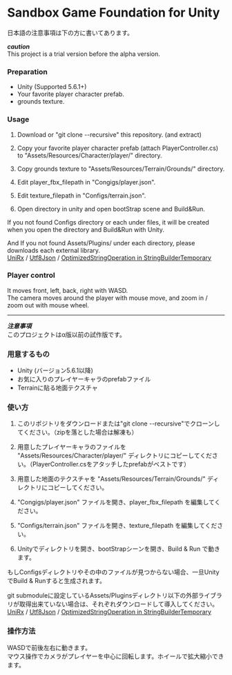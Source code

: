 # Sandbox Game Foundation for Unity

日本語の注意事項は下の方に書いてあります。


***caution***  
This project is a trial version before the alpha version.


### Preparation

- Unity (Supported 5.6.1+)
- Your favorite player character prefab.
- grounds texture.


### Usage

1. Download or "git clone --recursive" this repository. (and extract)

2. Copy your favorite player character prefab (attach PlayerController.cs) to "Assets/Resources/Character/player/" directory.

3. Copy grounds texture to "Assets/Resources/Terrain/Grounds/" directory.

4. Edit player_fbx_filepath in "Congigs/player.json".

5. Edit texture_filepath in "Configs/terrain.json".

6. Open directory in unity and open bootStrap scene and Build&Run.

If you not found Configs directory or each under files, it will be created when you open the directory and Build&Run with Unity.  

And If you not found Assets/Plugins/ under each directory, please downloads each external library.  
[UniRx](https://github.com/neuecc/UniRx) / [Utf8Json](https://github.com/neuecc/Utf8Json/releases) / [OptimizedStringOperation in StringBuilderTemporary](https://github.com/wotakuro/StringBuilderTemporary/tree/master/Assets/Scripts)


### Player control

It moves front, left, back, right with WASD.  
The camera moves around the player with mouse move, and zoom in / zoom out with mouse wheel.

---

***注意事項***  
このプロジェクトはα版以前の試作版です。


### 用意するもの

- Unity (バージョン5.6.1以降)
- お気に入りのプレイヤーキャラのprefabファイル
- Terrainに貼る地面テクスチャ


### 使い方

1. このリポジトリをダウンロードまたは"git clone --recursive"でクローンしてください。（zipを落とした場合は解凍も）

2. 用意したプレイヤーキャラのファイルを "Assets/Resources/Character/player/" ディレクトリにコピーしてください。（PlayerController.csをアタッチしたprefabがベストです）

3. 用意した地面のテクスチャを "Assets/Resources/Terrain/Grounds/" ディレクトリにコピーしてください。

4. "Congigs/player.json" ファイルを開き、player_fbx_filepath を編集してください。

5. "Configs/terrain.json" ファイルを開き、texture_filepath を編集してください。

6. Unityでディレクトリを開き、bootStrapシーンを開き、Build & Run で動きます。

もしConfigsディレクトリやその中のファイルが見つからない場合、一旦UnityでBuild & Runすると生成されます。

git submoduleに設定しているAssets/Pluginsディレクトリ以下の外部ライブラリが取得出来ていない場合は、それぞれダウンロードして導入してください。  
[UniRx](https://github.com/neuecc/UniRx) / [Utf8Json](https://github.com/neuecc/Utf8Json/releases) / [OptimizedStringOperation in StringBuilderTemporary](https://github.com/wotakuro/StringBuilderTemporary/tree/master/Assets/Scripts)


### 操作方法

WASDで前後左右に動きます。  
マウス操作でカメラがプレイヤーを中心に回転します。ホイールで拡大縮小できます。
